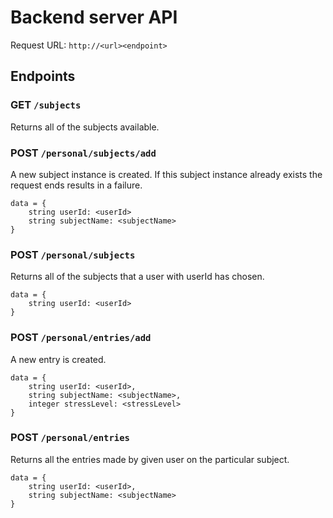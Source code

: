 # Backend server API

Request URL: `http://<url><endpoint>`

## Endpoints

### GET `/subjects`

Returns all of the subjects available.

### POST `/personal/subjects/add`

A new subject instance is created. If this subject instance already exists the request ends results in a failure.

```
data = {
    string userId: <userId>
    string subjectName: <subjectName>
}
```

### POST `/personal/subjects`

Returns all of the subjects that a user with userId has chosen.

```
data = {
    string userId: <userId>
}
```

### POST `/personal/entries/add`

A new entry is created.

```
data = {
    string userId: <userId>,
    string subjectName: <subjectName>,
    integer stressLevel: <stressLevel>
}
```

### POST `/personal/entries`

Returns all the entries made by given user on the particular subject.

```
data = {
    string userId: <userId>,
    string subjectName: <subjectName>
}
```

